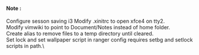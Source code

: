 #### Note :
Configure sesson saving i3
Modify .xinitrc to open xfce4 on tty2.\
Modify vimwiki to point to Document/Notes instead of home folder.\
Create alias to remove files to a temp directory until cleared.\
Set lock and set wallpaper script in ranger config requires setbg and setlock scripts in path.\
